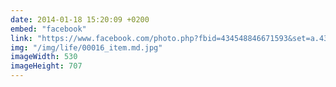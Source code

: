 ```yaml
---
date: 2014-01-18 15:20:09 +0200
embed: "facebook"
link: "https://www.facebook.com/photo.php?fbid=434548846671593&set=a.434548836671594.1073741826.100003494449349&type=3&theater"
img: "/img/life/00016_item.md.jpg"
imageWidth: 530
imageHeight: 707
---
```

